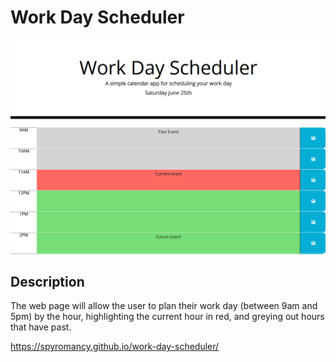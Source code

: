 # Work Day Scheduler
![A window titled Work Day Scheduler and the days date followed by an hourly calendar with descriptions and save icons](./Develop/Capture.PNG)

## Description
The web page will allow the user to plan their work day (between 9am and 5pm) by the hour, highlighting the current hour in red, and greying out hours that have past.

 https://spyromancy.github.io/work-day-scheduler/
